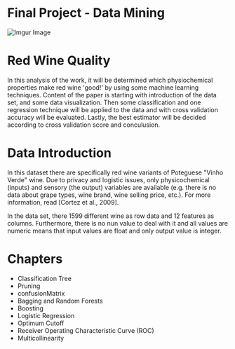 # Final Project - Data Mining 

![Imgur Image](https://imgur.com/Kkhibxx.jpg)

# Red Wine Quality

In this analysis of the work, it will be determined which physiochemical properties make red wine 'good!' by using some machine learning techniques. Content of the paper is starting with introduction of the data set, and some data visualization. Then some classification and one regression technique will be applied to the data and with cross validation accuracy will be evaluated. Lastly, the best estimator will be decided according to cross validation score and conculusion.

# Data Introduction

In this dataset there are specifically red wine variants of Poteguese "Vinho Verde" wine. Due to privacy and logistic issues, only physicochemical (inputs) and sensory (the output) variables are available (e.g. there is no data about grape types, wine brand, wine selling price, etc.). For more information, read [Cortez et al., 2009].

In the data set, there 1599 different wine as row data and 12 features as columns. Furthermore, there is no nun value to deal with it and all values are numeric means that input values are float and only output value is integer.

# Chapters

- Classification Tree
- Pruning
- confusionMatrix
- Bagging and Random Forests
- Boosting
- Logistic Regression
- Optimum Cutoff
- Receiver Operating Characteristic Curve (ROC)
- Multicollinearity

